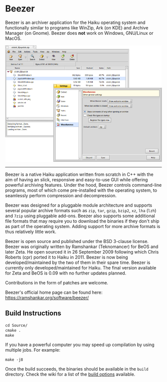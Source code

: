 # Beezer

Beezer is an archiver application for the Haiku operating system and functionally similar to programs like WinZip, Ark (on KDE) and Archive Manager (on Gnome). Beezer does **not** work on Windows, GNU/Linux or MacOS.

![Screenshot](/Pictures/Screenshots/Beezer_Haiku.png)

------------------------------------------------------------

Beezer is a native Haiku application written from scratch in C++ with the aim of having an slick, responsive and easy-to-use GUI while offering powerful archiving features. Under the hood, Beezer controls command-line programs, most of which come pre-installed with the operating system, to seamlessly perform compression and decompression.

Beezer was designed for a pluggable module architecture and supports several popular archive formats such as `zip`, `tar`, `gzip`, `bzip2`, `xz`, `lha` (`lzh`) and `7zip` using pluggable add-ons.  Beezer also supports some additional file formats that may require you to download the binaries if they don't ship as part of the operating system.  Adding support for more archive formats is thus relatively little work.

Beezer is open source and published under the BSD 3-clause license. Beezer was originally written by Ramshankar (Teknomancer) for BeOS and later Zeta. He open sourced it in 26 September 2009 following which Chris Roberts (cpr) ported it to Haiku in 2011. Beezer is now being developed/maintained by the two of them in their spare time.  Beezer is currently only developed/maintained for Haiku. The final version available for Zeta and BeOS is 0.09 with no further updates planned.

Contributions in the form of patches are welcome.

Beezer's official home page can be found here: https://ramshankar.org/software/beezer/

## Build Instructions

```
cd Source/
cmake .
make
```
If you have a powerful computer you may speed up compilation by using multiple jobs. For example:
```
make -j8
```

Once the build succeeds, the binaries should be available in the `build` directory.  Check the wiki for a list of the [build options](https://github.com/Teknomancer/beezer/wiki/CMake-Build-Options) available.
